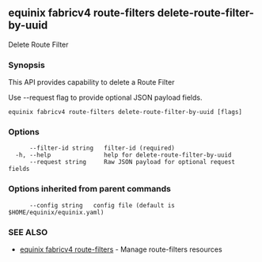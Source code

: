 ## equinix fabricv4 route-filters delete-route-filter-by-uuid

Delete Route Filter

### Synopsis

This API provides capability to delete a Route Filter

Use --request flag to provide optional JSON payload fields.

```
equinix fabricv4 route-filters delete-route-filter-by-uuid [flags]
```

### Options

```
      --filter-id string   filter-id (required)
  -h, --help               help for delete-route-filter-by-uuid
      --request string     Raw JSON payload for optional request fields
```

### Options inherited from parent commands

```
      --config string   config file (default is $HOME/equinix/equinix.yaml)
```

### SEE ALSO

* [equinix fabricv4 route-filters](equinix_fabricv4_route-filters.md)	 - Manage route-filters resources


